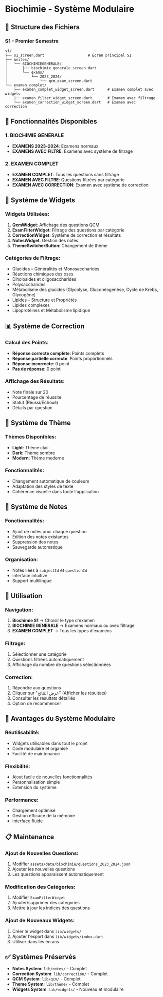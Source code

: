 # Biochimie - Système Modulaire

## 📁 Structure des Fichiers

### **S1 - Premier Semestre**
```
s1/
├── s1_screen.dart                    # Écran principal S1
├── unites/
│   └── BIOCHIMIEGENERALE/
│       ├── biochimie_generale_screen.dart
│       └── exams/
│           └── 2023_2024/
│               └── qcm_exam_screen.dart
└── examen_complet/
    ├── examen_complet_widget_screen.dart      # Examen complet avec widgets
    ├── examen_filter_widget_screen.dart       # Examen avec filtrage
    └── examen_correction_widget_screen.dart   # Examen avec correction
```

## 🎯 Fonctionnalités Disponibles

### **1. BIOCHIMIE GENERALE**
- **EXAMENS 2023-2024**: Examens normaux
- **EXAMENS AVEC FILTRE**: Examens avec système de filtrage

### **2. EXAMEN COMPLET**
- **EXAMEN COMPLET**: Tous les questions sans filtrage
- **EXAMEN AVEC FILTRE**: Questions filtrées par catégorie
- **EXAMEN AVEC CORRECTION**: Examen avec système de correction

## 🔧 Système de Widgets

### **Widgets Utilisées:**
1. **QcmWidget**: Affichage des questions QCM
2. **ExamFilterWidget**: Filtrage des questions par catégorie
3. **CorrectionWidget**: Système de correction et résultats
4. **NotesWidget**: Gestion des notes
5. **ThemeSwitcherButton**: Changement de thème

### **Catégories de Filtrage:**
- Glucides – Généralités et Monosaccharides
- Réactions chimiques des oses
- Diholosides et oligosaccharides
- Polysaccharides
- Métabolisme des glucides (Glycolyse, Gluconéogenèse, Cycle de Krebs, Glycogène)
- Lipides – Structure et Propriétés
- Lipides complexes
- Lipoprotéines et Métabolisme lipidique

## 📊 Système de Correction

### **Calcul des Points:**
- **Réponse correcte complète**: Points complets
- **Réponse partielle correcte**: Points proportionnels
- **Réponse incorrecte**: 0 point
- **Pas de réponse**: 0 point

### **Affichage des Résultats:**
- Note finale sur 20
- Pourcentage de réussite
- Statut (Réussi/Échoué)
- Détails par question

## 🎨 Système de Thème

### **Thèmes Disponibles:**
- **Light**: Thème clair
- **Dark**: Thème sombre
- **Modern**: Thème moderne

### **Fonctionnalités:**
- Changement automatique de couleurs
- Adaptation des styles de texte
- Cohérence visuelle dans toute l'application

## 📝 Système de Notes

### **Fonctionnalités:**
- Ajout de notes pour chaque question
- Édition des notes existantes
- Suppression des notes
- Sauvegarde automatique

### **Organisation:**
- Notes liées à `subjectId` et `questionId`
- Interface intuitive
- Support multilingue

## 🚀 Utilisation

### **Navigation:**
1. **Biochimie S1** → Choisir le type d'examen
2. **BIOCHIMIE GENERALE** → Examens normaux ou avec filtrage
3. **EXAMEN COMPLET** → Tous les types d'examens

### **Filtrage:**
1. Sélectionner une catégorie
2. Questions filtrées automatiquement
3. Affichage du nombre de questions sélectionnées

### **Correction:**
1. Répondre aux questions
2. Cliquer sur "عرض النتائج" (Afficher les résultats)
3. Consulter les résultats détaillés
4. Option de recommencer

## 🔄 Avantages du Système Modulaire

### **Réutilisabilité:**
- Widgets utilisables dans tout le projet
- Code modulaire et organisé
- Facilité de maintenance

### **Flexibilité:**
- Ajout facile de nouvelles fonctionnalités
- Personnalisation simple
- Extension du système

### **Performance:**
- Chargement optimisé
- Gestion efficace de la mémoire
- Interface fluide

## 📋 Maintenance

### **Ajout de Nouvelles Questions:**
1. Modifier `assets/data/biochimie/questions_2023_2024.json`
2. Ajouter les nouvelles questions
3. Les questions apparaissent automatiquement

### **Modification des Catégories:**
1. Modifier `ExamFilterWidget`
2. Ajouter/supprimer des catégories
3. Mettre à jour les indices des questions

### **Ajout de Nouveaux Widgets:**
1. Créer le widget dans `lib/widgets/`
2. Ajouter l'export dans `lib/widgets/index.dart`
3. Utiliser dans les écrans

## ✅ Systèmes Préservés

- **Notes System**: `lib/notes/` - Complet
- **Correction System**: `lib/correction/` - Complet
- **QCM System**: `lib/qcm/` - Complet
- **Theme System**: `lib/theme/` - Complet
- **Widgets System**: `lib/widgets/` - Nouveau et modulaire 